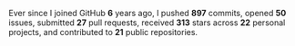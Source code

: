 Ever since I joined GitHub **6** years ago, I pushed **897** commits, opened **50** issues, submitted **27** pull requests, received **313** stars across **22** personal projects, and contributed to **21** public repositories.